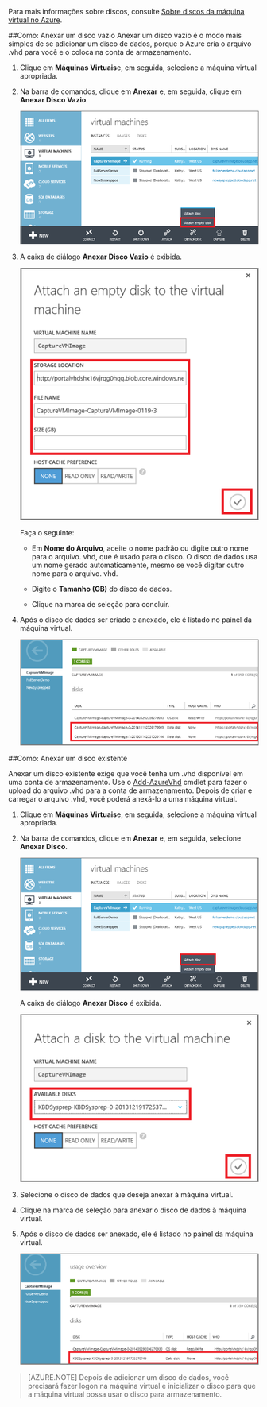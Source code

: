 ﻿
Para mais informações sobre discos, consulte [Sobre discos da máquina virtual no Azure](http://go.microsoft.com/fwlink/p/?LinkId=403697).

##<a id="attachempty"></a>Como: Anexar um disco vazio
Anexar um disco vazio é o modo mais simples de se adicionar um disco de dados, porque o Azure cria o arquivo .vhd para você e o coloca na conta de armazenamento.

1. Clique em **Máquinas Virtuais**e, em seguida, selecione a máquina virtual apropriada.

2. Na barra de comandos, clique em **Anexar** e, em seguida, clique em **Anexar Disco Vazio**.


	![Attach an empty disk](./media/howto-attach-disk-window-linux/AttachEmptyDisk.png)

3.	A caixa de diálogo **Anexar Disco Vazio** é exibida.


	![Attach a new empty disk](./media/howto-attach-disk-window-linux/AttachEmptyDetail.png)

 
	Faça o seguinte:

	- Em **Nome do Arquivo**, aceite o nome padrão ou digite outro nome para o arquivo. vhd, que é usado para o disco. O disco de dados usa um nome gerado automaticamente, mesmo se você digitar outro nome para o arquivo. vhd.

	- Digite o **Tamanho (GB)** do disco de dados. 

	- Clique na marca de seleção para concluir.

4.	Após o disco de dados ser criado e anexado, ele é listado no painel da máquina virtual.

	![Empty data disk successfully attached](./media/howto-attach-disk-window-linux/AttachEmptySuccess.png)

##<a id="attachexisting"></a>Como: Anexar um disco existente

Anexar um disco existente exige que você tenha um .vhd disponível em uma conta de armazenamento. Use o [Add-AzureVhd](http://go.microsoft.com/FWLink/p/?LinkID=391684) cmdlet para fazer o upload do arquivo .vhd para a conta de armazenamento. Depois de criar e carregar o arquivo .vhd, você poderá anexá-lo a uma máquina virtual. 

1. Clique em **Máquinas Virtuais**e, em seguida, selecione a máquina virtual apropriada.

2. Na barra de comandos, clique em **Anexar** e, em seguida, selecione **Anexar Disco**.


	![Attach data disk](./media/howto-attach-disk-window-linux/AttachExistingDisk.png)

	A caixa de diálogo **Anexar Disco** é exibida.



	![Enter data disk details](./media/howto-attach-disk-window-linux/AttachExistingDetail.png)

3. Selecione o disco de dados que deseja anexar à máquina virtual.

4. Clique na marca de seleção para anexar o disco de dados à máquina virtual.
 
5.	Após o disco de dados ser anexado, ele é listado no painel da máquina virtual.


	![Data disk successfully attached](./media/howto-attach-disk-window-linux/AttachExistingSuccess.png)

> [AZURE.NOTE] 
> Depois de adicionar um disco de dados, você precisará fazer logon na máquina virtual e inicializar o disco para que a máquina virtual possa usar o disco para armazenamento.




<!--HONumber=45--> 
